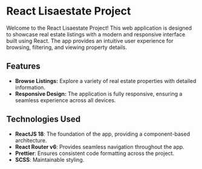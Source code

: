 # React Lisaestate Project

Welcome to the React Lisaestate Project! This web application is designed to showcase real estate listings with a modern and responsive interface built using React. The app provides an intuitive user experience for browsing, filtering, and viewing property details.

## Features

- **Browse Listings:** Explore a variety of real estate properties with detailed information.
- **Responsive Design:** The application is fully responsive, ensuring a seamless experience across all devices.

## Technologies Used

- **ReactJS 18**: The foundation of the app, providing a component-based architecture.
- **React Router v6**: Provides seamless navigation throughout the app.
- **Prettier**: Ensures consistent code formatting across the project.
- **SCSS**: Maintainable styling.
